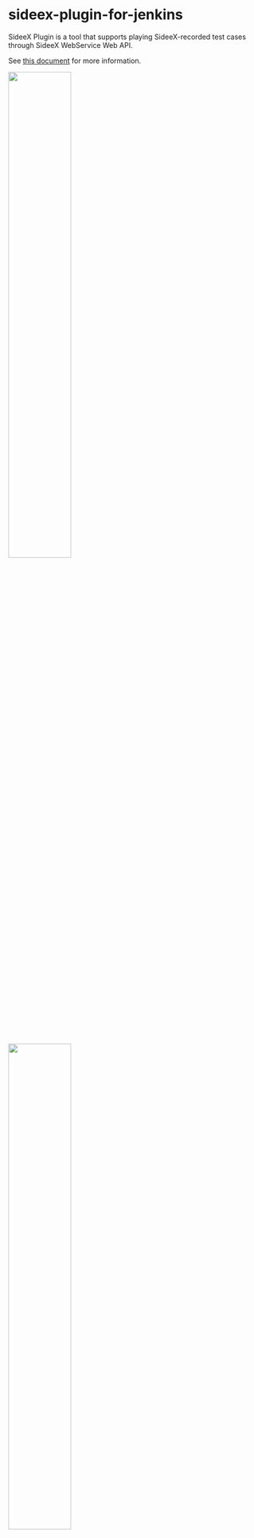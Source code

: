 # sideex-plugin-for-jenkins

SideeX Plugin is a tool that supports playing SideeX-recorded test cases through SideeX WebService Web API. 

See [this document](https://hackmd.io/@sideex/book/%2F%40sideex%2Fwebservice-jenkins-plugin) for more information.

<img src="src/main/resources/images/HTTP.jpg" width="50%">
<img src="src/main/resources/images/HTTPS_DISABLE.jpg" width="50%">
<img src="src/main/resources/images/HTTPS_ENABLE.jpg" width="50%">
<img src="src/main/resources/images/view_report1.jpg" width="50%">
<img src="src/main/resources/images/view_report2.jpg" width="50%">

## version 1.0.3
Support SideeX WebService 3.7.3

## version 1.0.2
Support SideeX WebService 3.4.0

## version 1.0.1
Support SideeX WebService 3.3.12

## version 1.0
Support SideeX WebService 3.3.11
